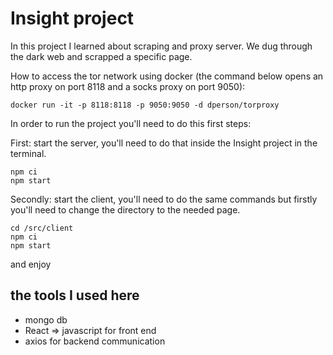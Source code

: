 # Insight project

In this project I learned about scraping and proxy server.
We dug through the dark web and scrapped a specific
page.

How to access the tor network using docker (the command below opens an http proxy on port 8118 and a socks proxy on port 9050):

```
docker run -it -p 8118:8118 -p 9050:9050 -d dperson/torproxy
```

In order to run the project you'll need to do this first steps:

First: start the server, you'll need
to do that inside the Insight project in the terminal.

```
npm ci
npm start
```

Secondly: start the client, you'll need
to do the same commands but firstly you'll need
to change the directory to the needed page.

```
cd /src/client
npm ci
npm start
```

and enjoy

## the tools I used here

- mongo db
- React => javascript for front end
- axios for backend communication

